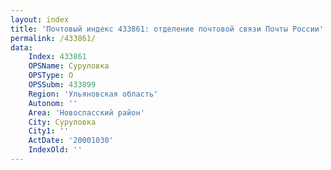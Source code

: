 ```yaml
---
layout: index
title: 'Почтовый индекс 433861: отделение почтовой связи Почты России'
permalink: /433861/
data:
    Index: 433861
    OPSName: Суруловка
    OPSType: О
    OPSSubm: 433899
    Region: 'Ульяновская область'
    Autonom: ''
    Area: 'Новоспасский район'
    City: Суруловка
    City1: ''
    ActDate: '20001030'
    IndexOld: ''
---
```

